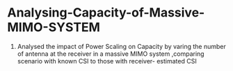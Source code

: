 # Analysing-Capacity-of-Massive-MIMO-SYSTEM
1. Analysed the impact of Power Scaling on Capacity by varing the number of antenna at the receiver in a massive MIMO system ,comparing scenario with known CSI to those with receiver- estimated CSI
